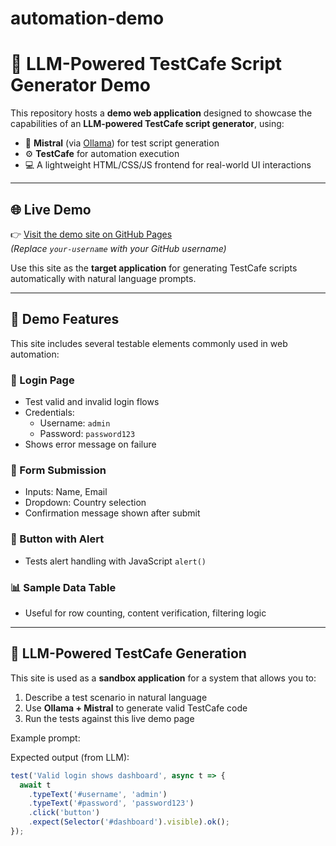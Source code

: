 # automation-demo
# 🤖 LLM-Powered TestCafe Script Generator Demo

This repository hosts a **demo web application** designed to showcase the capabilities of an **LLM-powered TestCafe script generator**, using:

- 🧠 **Mistral** (via [Ollama](https://ollama.com)) for test script generation
- ⚙️ **TestCafe** for automation execution
- 💻 A lightweight HTML/CSS/JS frontend for real-world UI interactions

---

## 🌐 Live Demo

👉 [Visit the demo site on GitHub Pages](https://your-username.github.io/automation-demo/)  
*(Replace `your-username` with your GitHub username)*

Use this site as the **target application** for generating TestCafe scripts automatically with natural language prompts.

---

## 🧪 Demo Features

This site includes several testable elements commonly used in web automation:

### 🔐 Login Page
- Test valid and invalid login flows
- Credentials:
  - Username: `admin`
  - Password: `password123`
- Shows error message on failure

### 📝 Form Submission
- Inputs: Name, Email
- Dropdown: Country selection
- Confirmation message shown after submit

### 🚨 Button with Alert
- Tests alert handling with JavaScript `alert()`

### 📊 Sample Data Table
- Useful for row counting, content verification, filtering logic

---

## 🧠 LLM-Powered TestCafe Generation

This site is used as a **sandbox application** for a system that allows you to:

1. Describe a test scenario in natural language
2. Use **Ollama + Mistral** to generate valid TestCafe code
3. Run the tests against this live demo page

Example prompt:

Expected output (from LLM):
```js
test('Valid login shows dashboard', async t => {
  await t
    .typeText('#username', 'admin')
    .typeText('#password', 'password123')
    .click('button')
    .expect(Selector('#dashboard').visible).ok();
});
